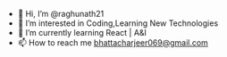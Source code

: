 - 👋 Hi, I’m @raghunath21
- 👀 I’m interested in Coding,Learning New Technologies
- 🌱 I’m currently learning React | A&I
- 📫 How to reach me bhattacharjeer069@gmail.com

<!---
raghunath21/raghunath21 is a ✨ special ✨ repository because its `README.md` (this file) appears on your GitHub profile.
You can click the Preview link to take a look at your changes.
--->
